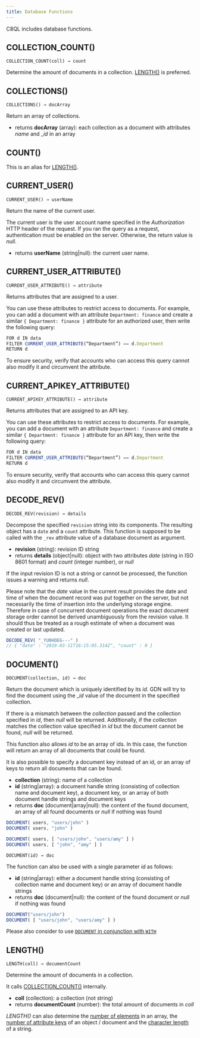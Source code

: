```yaml
---
title: Database Functions
---
```


C8QL includes database functions.

## COLLECTION_COUNT()

`COLLECTION_COUNT(coll) → count`

Determine the amount of documents in a collection. [LENGTH()](#length) is preferred.

## COLLECTIONS()

`COLLECTIONS() → docArray`

Return an array of collections.

- returns **docArray** (array): each collection as a document with attributes
  _name_ and __id_ in an array

## COUNT()

This is an alias for [LENGTH()](#length).

## CURRENT_USER()

`CURRENT_USER() → userName`

Return the name of the current user.

The current user is the user account name specified in the _Authorization_ HTTP header of the request. If you ran the query as a request, authentication must be enabled on the server. Otherwise, the return value is _null_.

- returns **userName** (string\|null): the current user name.

## CURRENT_USER_ATTRIBUTE()

`CURRENT_USER_ATTRIBUTE() → attribute`

Returns attributes that are assigned to a user.

You can use these attributes to restrict access to documents. For example, you can add a document with an attribute `Department: finance` and create a similar `{ Department: finance }` attribute for an authorized user, then write the following query:

```js
FOR d IN data
FILTER CURRENT_USER_ATTRIBUTE(“Department”) == d.Department
RETURN d
```

To ensure security, verify that accounts who can access this query cannot also modify it and circumvent the attribute.

## CURRENT_APIKEY_ATTRIBUTE()

`CURRENT_APIKEY_ATTRIBUTE() → attribute`

Returns attributes that are assigned to an API key.

You can use these attributes to restrict access to documents. For example, you can add a document with an attribute `Department: finance` and create a similar `{ Department: finance }` attribute for an API key, then write the following query:

```js
FOR d IN data
FILTER CURRENT_USER_ATTRIBUTE(“Department”) == d.Department
RETURN d
```

To ensure security, verify that accounts who can access this query cannot also modify it and circumvent the attribute.

## DECODE_REV()

`DECODE_REV(revision) → details`

Decompose the specified `revision` string into its components. The resulting object has a `date` and a `count` attribute. This function is supposed to be called with the `_rev` attribute value of a database document as argument.

- **revision** (string): revision ID string
- returns **details** (object\|null): object with two attributes _date_ (string in ISO 8601 format) and _count_ (integer number), or _null_

If the input revision ID is not a string or cannot be processed, the function issues a warning and returns _null_.

Please note that the _date_ value in the current result provides the date and time of when the document record was put together on the server, but not necessarily the time of insertion into the underlying storage engine. Therefore in case of concurrent document operations the exact document storage order cannot be derived unambiguously from the revision value. It should thus be treated as a rough estimate of when a document was created or last updated.

```js
DECODE_REV( "_YU0HOEG---" )
// { "date" : "2019-03-11T16:15:05.314Z", "count" : 0 }
```

## DOCUMENT()

`DOCUMENT(collection, id) → doc`

Return the document which is uniquely identified by its _id_. GDN will try to find the document using the __id_ value of the document in the specified collection.

If there is a mismatch between the _collection_ passed and the collection specified in _id_, then _null_ will be returned. Additionally, if the _collection_ matches the collection value specified in _id_ but the document cannot be found, _null_ will be returned.

This function also allows _id_ to be an array of ids. In this case, the function will return an array of all documents that could be found.

It is also possible to specify a document key instead of an id, or an array of keys to return all documents that can be found.

- **collection** (string): name of a collection
- **id** (string\|array): a document handle string (consisting of collection name and document key), a document key, or an array of both document handle strings and document keys
- returns **doc** (document\|array\|null): the content of the found document, an array of all found documents or _null_ if nothing was found

```js
DOCUMENT( users, "users/john" )
DOCUMENT( users, "john" )

DOCUMENT( users, [ "users/john", "users/amy" ] )
DOCUMENT( users, [ "john", "amy" ] )
```

`DOCUMENT(id) → doc`

The function can also be used with a single parameter _id_ as follows:

- **id** (string\|array): either a document handle string (consisting of
  collection name and document key) or an array of document handle strings
- returns **doc** (document\|null): the content of the found document
  or _null_ if nothing was found

```js
DOCUMENT("users/john")
DOCUMENT( [ "users/john", "users/amy" ] )
```

Please also consider to use
[`DOCUMENT` in conjunction with `WITH`](../operations/with.md)

## LENGTH()

`LENGTH(coll) → documentCount`

Determine the amount of documents in a collection.

It calls [COLLECTION_COUNT()](#collection_count) internally.

- **coll** (collection): a collection (not string)
- returns **documentCount** (number): the total amount of documents in _coll_

_LENGTH()_ can also determine the [number of elements](array.md#length) in an array,
the [number of attribute keys](document.md#length) of an object / document and
the [character length](string.md#length) of a string.
